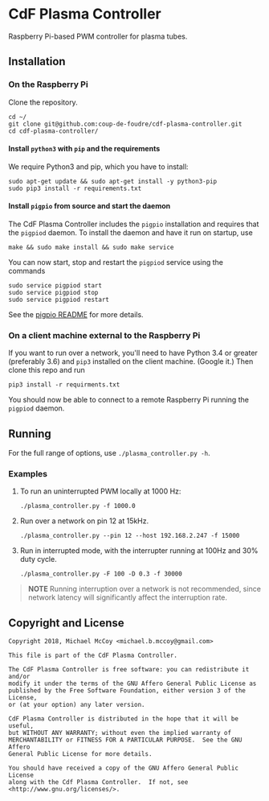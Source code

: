 # CdF Plasma Controller

Raspberry Pi-based PWM controller for plasma tubes.


## Installation


### On the Raspberry Pi

Clone the repository.

```
cd ~/
git clone git@github.com:coup-de-foudre/cdf-plasma-controller.git
cd cdf-plasma-controller/
```


#### Install `python3` with `pip` and the requirements

We require Python3 and pip, which you have to install:

```
sudo apt-get update && sudo apt-get install -y python3-pip
sudo pip3 install -r requirements.txt
```

#### Install `pigpio` from source and start the daemon

The CdF Plasma Controller includes the `pigpio` installation and  requires
that the `pigpiod` daemon. To install the daemon and have it run on startup,
use

    make && sudo make install && sudo make service

You can now start, stop and restart the `pigpiod` service using the commands

```
sudo service pigpiod start
sudo service pigpiod stop
sudo service pigpiod restart
```

See the [pigpio README](./pigpio/README) for more details.


### On a client machine external to the Raspberry Pi

If you want to run over a network, you'll need to have Python 3.4 or greater 
(preferably 3.6) and `pip3` installed on the client machine. (Google it.) Then
clone this repo and run

```
pip3 install -r requirments.txt
```

You should now be able to connect to a remote Raspberry Pi running the
`pigpiod` daemon. 


## Running

For the full range of options, use `./plasma_controller.py -h`.


### Examples

1. To run an uninterrupted PWM locally at 1000 Hz: 

    ```
    ./plasma_controller.py -f 1000.0
    ```

1. Run over a network on pin 12 at 15kHz.

    ```
    ./plasma_controller.py --pin 12 --host 192.168.2.247 -f 15000
    ```

1. Run in interrupted mode, with the interrupter running at 100Hz and 30% duty 
cycle.

    ```
    ./plasma_controller.py -F 100 -D 0.3 -f 30000
    ```

> **NOTE** Running interruption over a network is not recommended, since network
> latency will significantly affect the interruption rate.


## Copyright and License

    Copyright 2018, Michael McCoy <michael.b.mccoy@gmail.com>
    
    This file is part of the CdF Plasma Controller.
    
    The CdF Plasma Controller is free software: you can redistribute it and/or 
    modify it under the terms of the GNU Affero General Public License as 
    published by the Free Software Foundation, either version 3 of the License, 
    or (at your option) any later version.
    
    CdF Plasma Controller is distributed in the hope that it will be useful, 
    but WITHOUT ANY WARRANTY; without even the implied warranty of 
    MERCHANTABILITY or FITNESS FOR A PARTICULAR PURPOSE.  See the GNU Affero
    General Public License for more details.
    
    You should have received a copy of the GNU Affero General Public License
    along with the Cdf Plasma Controller.  If not, see 
    <http://www.gnu.org/licenses/>.
